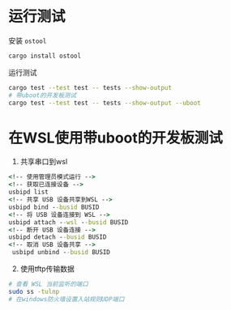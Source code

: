 # 运行测试

安装 `ostool`

```bash
cargo install ostool
```

运行测试

```bash
cargo test --test test -- tests --show-output
# 带uboot的开发板测试
cargo test --test test -- tests --show-output --uboot 
```
# 在WSL使用带uboot的开发板测试
1. 共享串口到wsl
```cmd
<!-- 使用管理员模式运行 -->
<!-- 获取已连接设备 -->
usbipd list
<!-- 共享 USB 设备共享到WSL -->
usbipd bind --busid BUSID
<!-- 将 USB 设备连接到 WSL -->
usbipd attach --wsl --busid BUSID
<!-- 断开 USB 设备连接 -->
usbipd detach --busid BUSID
<!-- 取消 USB 设备共享 -->
 usbipd unbind --busid BUSID
```

2. 使用tftp传输数据
```bash
# 查看 WSL 当前监听的端口
sudo ss -tulnp
# 在windows防火墙设置入站规则UDP端口
```

